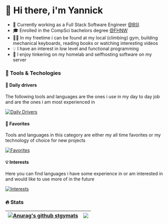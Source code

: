 <!--
**PossessedC0bra/PossessedC0bra** is a ✨ _special_ ✨ repository because its `README.md` (this file) appears on your GitHub profile.

Here are some ideas to get you started:

- 🔭 I’m currently working on ...
- 🌱 I’m currently learning ...
- 👯 I’m looking to collaborate on ...
- 🤔 I’m looking for help with ...
- 💬 Ask me about ...
- 📫 How to reach me: ...
- 😄 Pronouns: ...
- ⚡ Fun fact: ...
-->

# 👋 Hi there, i'm Yannick

- 🏦 Currently working as a Full Stack Software Engineer [@BSI](https://www.bsi-software.com)
- 🎓 Enrolled in the CompSci bachelors degree [@FHNW](https://www.fhnw.ch)
- 🏋️‍♂️ In my freetime i can be found at my local (climbing) gym, building mechanical keyboards, reading books or watching interesting videos
- 💡 I have an interest in low level and functional programming
- 🔨 I enjoy tinkering on my homelab and selfhosting software on my server

### 🔨 Tools & Techologies

#### 🚀 Daily drivers

The following tools and languages are the ones i use in my day to day job and are the ones i am most experienced in

[![Daily Drivers](https://skillicons.dev/icons?i=html,css,js,_,java,_,postgresql,_,idea,docker)](https://skillicons.dev)

#### 🌟 Favorites

Tools and languages in this category are either my all time favorites or my technology of choice for new projects 

[![Favorites](https://skillicons.dev/icons?i=nextjs,react,tailwind,_,haskell,kotlin,rust,_,neovim)](https://skillicons.dev)

#### 💡 Interests

Here you can find languages i have some experience in or am interested in and would like to use more of in the future

[![Interests](https://skillicons.dev/icons?i=angular,_,c,cpp,go,ocaml,perl,python,typescript)](https://skillicons.dev)

### 🔥 Stats

| <a href="https://github.com/anuraghazra/github-readme-stats"><img align="center" src="https://github-readme-stats.vercel.app/api?username=possessedc0bra&show_icons=true&theme=transparent&hide_border=true" alt="Anurag's github stgymats" /></a> | <a href="https://github.com/anuraghazra/github-readme-stats"><img align="center" src="https://github-readme-stats.vercel.app/api/top-langs/?username=possessedc0bra&layout=compact&theme=transparent&hide_border=true" /></a> |
| ------------- | ------------- |
